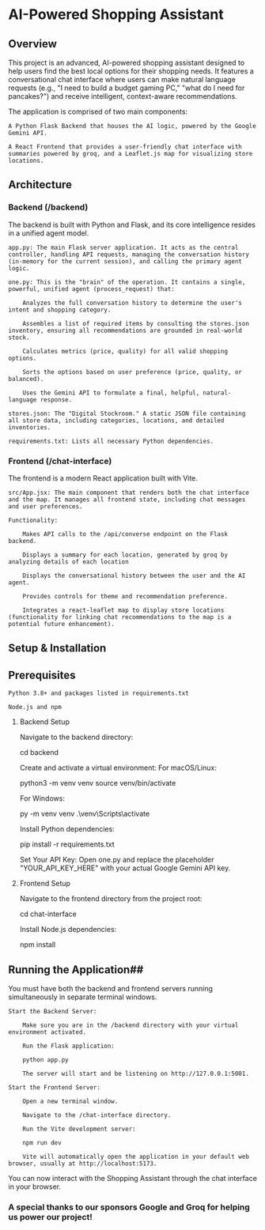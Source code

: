 # AI-Powered Shopping Assistant #
## Overview ##

This project is an advanced, AI-powered shopping assistant designed to help users find the best local options for their shopping needs. It features a conversational chat interface where users can make natural language requests (e.g., "I need to build a budget gaming PC," "what do I need for pancakes?") and receive intelligent, context-aware recommendations.

The application is comprised of two main components:

    A Python Flask Backend that houses the AI logic, powered by the Google Gemini API.

    A React Frontend that provides a user-friendly chat interface with summaries powered by groq, and a Leaflet.js map for visualizing store locations.

## Architecture ##
### Backend (/backend) ###

The backend is built with Python and Flask, and its core intelligence resides in a unified agent model.

    app.py: The main Flask server application. It acts as the central controller, handling API requests, managing the conversation history (in-memory for the current session), and calling the primary agent logic.

    one.py: This is the "brain" of the operation. It contains a single, powerful, unified agent (process_request) that:

        Analyzes the full conversation history to determine the user's intent and shopping category.

        Assembles a list of required items by consulting the stores.json inventory, ensuring all recommendations are grounded in real-world stock.

        Calculates metrics (price, quality) for all valid shopping options.

        Sorts the options based on user preference (price, quality, or balanced).

        Uses the Gemini API to formulate a final, helpful, natural-language response.

    stores.json: The "Digital Stockroom." A static JSON file containing all store data, including categories, locations, and detailed inventories.

    requirements.txt: Lists all necessary Python dependencies.

### Frontend (/chat-interface) ###

The frontend is a modern React application built with Vite.

    src/App.jsx: The main component that renders both the chat interface and the map. It manages all frontend state, including chat messages and user preferences.

    Functionality:

        Makes API calls to the /api/converse endpoint on the Flask backend.

        Displays a summary for each location, generated by groq by analyzing details of each location

        Displays the conversational history between the user and the AI agent.

        Provides controls for theme and recommendation preference.

        Integrates a react-leaflet map to display store locations (functionality for linking chat recommendations to the map is a potential future enhancement).

## Setup & Installation ##
## Prerequisites ##

    Python 3.8+ and packages listed in requirements.txt

    Node.js and npm

1. Backend Setup

    Navigate to the backend directory:

    cd backend

    Create and activate a virtual environment:
    For macOS/Linux:

    python3 -m venv venv
    source venv/bin/activate

    For Windows:

    py -m venv venv
    .\venv\Scripts\activate

    Install Python dependencies:

    pip install -r requirements.txt

    Set Your API Key:
    Open one.py and replace the placeholder "YOUR_API_KEY_HERE" with your actual Google Gemini API key.

2. Frontend Setup

    Navigate to the frontend directory from the project root:

    cd chat-interface

    Install Node.js dependencies:

    npm install

## Running the Application## 

You must have both the backend and frontend servers running simultaneously in separate terminal windows.

    Start the Backend Server:

        Make sure you are in the /backend directory with your virtual environment activated.

        Run the Flask application:

        python app.py

        The server will start and be listening on http://127.0.0.1:5001.

    Start the Frontend Server:

        Open a new terminal window.

        Navigate to the /chat-interface directory.

        Run the Vite development server:

        npm run dev

        Vite will automatically open the application in your default web browser, usually at http://localhost:5173.

You can now interact with the Shopping Assistant through the chat interface in your browser.

### A special thanks to our sponsors Google and Groq for helping us power our project! ###
